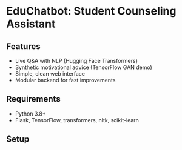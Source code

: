 # EduChatbot: Student Counseling Assistant

## Features
- Live Q&A with NLP (Hugging Face Transformers)
- Synthetic motivational advice (TensorFlow GAN demo)
- Simple, clean web interface
- Modular backend for fast improvements

## Requirements
- Python 3.8+
- Flask, TensorFlow, transformers, nltk, scikit-learn

## Setup

